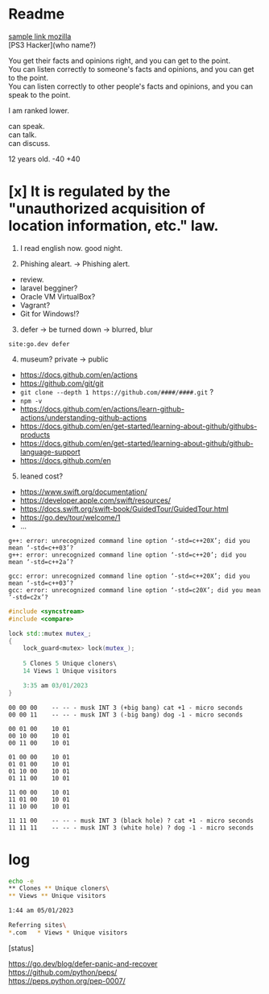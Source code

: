 # Readme

[sample link mozilla](https://www.mozilla.org/en-US/about/manifesto/)\
[PS3 Hacker](who name?)

You get their facts and opinions right, and you can get to the point. \
You can listen correctly to someone's facts and opinions, and you can get to the point.\
You can listen correctly to other people's facts and opinions, and you can speak to the point.

I am ranked lower.

can speak.\
can talk.\
can discuss.

12 years old. -40 +40

# [x] It is regulated by the "unauthorized acquisition of location information, etc." law.

1. I read english now. good night.

2. Phishing aleart. -> Phishing alert.

- review.
- laravel begginer?
- Oracle VM VirtualBox?
- Vagrant?
- Git for Windows!?

3. defer -> be turned down -> blurred, blur
```
site:go.dev defer
```

4. museum? private -> public 
- https://docs.github.com/en/actions
- https://github.com/git/git
- `git clone --depth 1 https://github.com/####/####.git` ?
- `npm -v`
- https://docs.github.com/en/actions/learn-github-actions/understanding-github-actions
- https://docs.github.com/en/get-started/learning-about-github/githubs-products
- https://docs.github.com/en/get-started/learning-about-github/github-language-support
- https://docs.github.com/en

5. leaned cost?
- https://www.swift.org/documentation/
- https://developer.apple.com/swift/resources/
- https://docs.swift.org/swift-book/GuidedTour/GuidedTour.html
- https://go.dev/tour/welcome/1
- ...

```
g++: error: unrecognized command line option ‘-std=c++20X’; did you mean ‘-std=c++03’?
g++: error: unrecognized command line option ‘-std=c++20’; did you mean ‘-std=c++2a’?

gcc: error: unrecognized command line option ‘-std=c++20X’; did you mean ‘-std=c++03’?
gcc: error: unrecognized command line option ‘-std=c20X’; did you mean ‘-std=c2x’?
```
```c++
#include <syncstream>
#include <compare>

lock std::mutex mutex_;
{
    lock_guard<mutex> lock(mutex_);
    
    5 Clones 5 Unique cloners\
    14 Views 1 Unique visitors

    3:35 am 03/01/2023
}
```

```text
00 00 00	-- -- - musk INT 3 (+big bang) cat +1 - micro seconds
00 00 11	-- -- - musk INT 3 (-big bang) dog -1 - micro seconds

00 01 00 	10 01
00 10 00 	10 01
00 11 00 	10 01

01 00 00 	10 01
01 01 00 	10 01
01 10 00 	10 01
01 11 00 	10 01

11 00 00 	10 01
11 01 00 	10 01
11 10 00 	10 01

11 11 00	-- -- - musk INT 3 (black hole) ? cat +1 - micro seconds
11 11 11	-- -- - musk INT 3 (white hole) ? dog -1 - micro seconds
```

# log

```sh
echo -e
** Clones ** Unique cloners\
** Views ** Unique visitors

1:44 am 05/01/2023

Referring sites\
*.com	* Views	* Unique visitors
 ```
 
[status]

https://go.dev/blog/defer-panic-and-recover \
https://github.com/python/peps/ \
https://peps.python.org/pep-0007/ 
